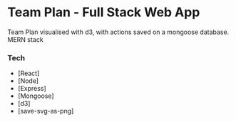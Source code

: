 # Team Plan - Full Stack Web App
Team Plan visualised with d3, with actions saved on a mongoose database. MERN stack 

### Tech
* [React] 
* [Node]
* [Express]
* [Mongoose]
* [d3]
* [save-svg-as-png]
